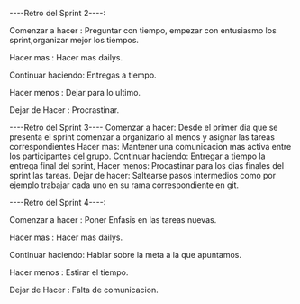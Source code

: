 ----Retro del Sprint 2----:

Comenzar a hacer :
Preguntar con tiempo, empezar con entusiasmo los sprint,organizar mejor los tiempos.

Hacer mas :
Hacer mas  dailys.

Continuar haciendo:
Entregas a tiempo.

Hacer menos :
Dejar para lo ultimo.

Dejar de Hacer :
Procrastinar.


----Retro del Sprint 3----
Comenzar a hacer:
Desde el primer dia que se presenta el sprint comenzar a organizarlo al menos y asignar las tareas correspondientes
Hacer mas:
Mantener una comunicacion mas activa entre los participantes del grupo.
Continuar haciendo:
Entregar a tiempo la entrega final del sprint,
Hacer menos:
Procastinar para los dias finales del sprint las tareas.
Dejar de hacer:
Saltearse pasos intermedios como por ejemplo trabajar cada uno en su rama correspondiente en git.


----Retro del Sprint 4----:

Comenzar a hacer :
Poner Enfasis en las tareas nuevas.

Hacer mas :
Hacer mas dailys.

Continuar haciendo:
Hablar sobre la meta a la que apuntamos.

Hacer menos :
Estirar el tiempo.

Dejar de Hacer :
Falta de comunicacion.